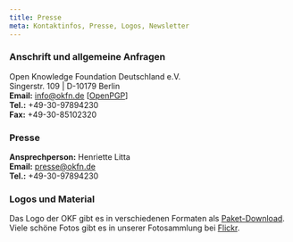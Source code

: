```yaml
---
title: Presse
meta: Kontaktinfos, Presse, Logos, Newsletter
---
```


### Anschrift und allgemeine Anfragen

Open Knowledge Foundation Deutschland e.V.<br>
Singerstr. 109 | D-10179 Berlin <br>
**Email:** info@okfn.de [<a href="/okf/info_okfn_de_pub.asc">OpenPGP</a>]<br>
**Tel.:** +49-30-97894230<br>
**Fax:** +49-30-85102320


### Presse

**Ansprechperson:**
Henriette Litta<br>
**Email:** presse@okfn.de<br>
**Tel.:** +49-30-97894230

### Logos und Material

Das Logo der OKF gibt es in verschiedenen Formaten als [Paket-Download](/files/logos/Logos_okfde.zip). Viele schöne Fotos gibt es in unserer Fotosammlung bei [Flickr](https://www.flickr.com/photos/okfde/sets/).
